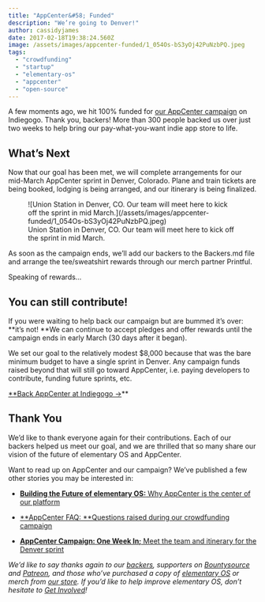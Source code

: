 ```yaml
---
title: "AppCenter&#58; Funded"
description: "We’re going to Denver!"
author: cassidyjames
date: 2017-02-18T19:38:24.560Z
image: /assets/images/appcenter-funded/1_054Os-bS3yOj42PuNzbPQ.jpeg
tags:
  - "crowdfunding"
  - "startup"
  - "elementary-os"
  - "appcenter"
  - "open-source"
---
```


A few moments ago, we hit 100% funded for [our AppCenter campaign](https://www.indiegogo.com/projects/appcenter-the-pay-what-you-want-app-store/x/2795974) on Indiegogo. Thank you, backers! More than 300 people backed us over just two weeks to help bring our pay-what-you-want indie app store to life.

## What’s Next

Now that our goal has been met, we will complete arrangements for our mid-March AppCenter sprint in Denver, Colorado. Plane and train tickets are being booked, lodging is being arranged, and our itinerary is being finalized.

<figure markdown="1">
![Union Station in Denver, CO. Our team will meet here to kick off the sprint in mid March.](/assets/images/appcenter-funded/1_054Os-bS3yOj42PuNzbPQ.jpeg)
<figcaption markdown="1">
Union Station in Denver, CO. Our team will meet here to kick off the sprint in mid March.
</figcaption>
</figure>

As soon as the campaign ends, we’ll add our backers to the Backers.md file and arrange the tee/sweatshirt rewards through our merch partner Printful.

Speaking of rewards…

## You can still contribute!

If you were waiting to help back our campaign but are bummed it’s over: **it’s not! **We can continue to accept pledges and offer rewards until the campaign ends in early March (30 days after it began).

We set our goal to the relatively modest $8,000 because that was the bare minimum budget to have a single sprint in Denver. Any campaign funds raised beyond that will still go toward AppCenter, i.e. paying developers to contribute, funding future sprints, etc.

[**Back AppCenter at Indiegogo →](https://www.indiegogo.com/projects/appcenter-the-pay-what-you-want-app-store/x/2795974#/)**

## Thank You

We’d like to thank everyone again for their contributions. Each of our backers helped us meet our goal, and we are thrilled that so many share our vision of the future of elementary OS and AppCenter.

Want to read up on AppCenter and our campaign? We’ve published a few other stories you may be interested in:

* [**Building the Future of elementary OS:** Why AppCenter is the center of our platform](https://medium.com/elementaryos/building-the-future-of-elementary-os-9df3fa940b67#.knqix04f3)

* [**AppCenter FAQ: **Questions raised during our crowdfunding campaign](https://medium.com/elementaryos/appcenter-faq-e7ca80b37858#.22fdgoc5o)

* [**AppCenter Campaign: One Week In;** Meet the team and itinerary for the Denver sprint](https://medium.com/elementaryos/appcenter-campaign-one-week-in-780b4466c4b9#.f8skv4e14)

*We’d like to say thanks again to our [backers](https://www.indiegogo.com/projects/appcenter-the-pay-what-you-want-app-store/x/2795974#/backers), supporters on [Bountysource](https://salt.bountysource.com/teams/elementary) and [Patreon](https://www.patreon.com/elementary), and those who’ve purchased a copy of [elementary OS](https://elementary.io/) or merch from [our store](https://elementary.io/store/). If you’d like to help improve elementary OS, don’t hesitate to [Get Involved](https://elementary.io/get-involved)!*
